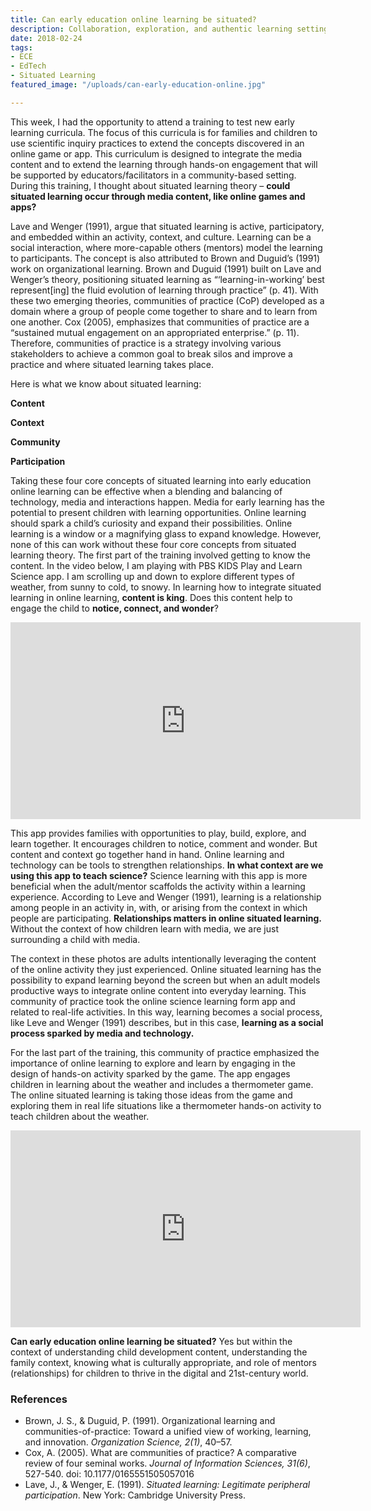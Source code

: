 ```yaml
---
title: Can early education online learning be situated?
description: Collaboration, exploration, and authentic learning settings
date: 2018-02-24
tags:
- ECE
- EdTech
- Situated Learning
featured_image: "/uploads/can-early-education-online.jpg"

---
```

This week, I had the opportunity to attend a training to test new early learning curricula. The focus of this curricula is for families and children to use scientific inquiry practices to extend the concepts discovered in an online game or app. This curriculum is designed to integrate the media content and to extend the learning through hands-on engagement that will be supported by educators/facilitators in a community-based setting. During this training, I thought about situated learning theory – **could situated learning occur through media content, like online games and apps?**

Lave and Wenger (1991), argue that situated learning is active, participatory, and embedded within an activity, context, and culture. Learning can be a social interaction, where more-capable others (mentors) model the learning to participants. The concept is also attributed to Brown and Duguid’s (1991) work on organizational learning. Brown and Duguid (1991) built on Lave and Wenger’s theory, positioning situated learning as “‘learning-in-working’ best represent\[ing\] the fluid evolution of learning through practice” (p. 41). With these two emerging theories, communities of practice (CoP) developed as a domain where a group of people come together to share and to learn from one another. Cox (2005), emphasizes that communities of practice are a “sustained mutual engagement on an appropriated enterprise.” (p. 11). Therefore, communities of practice is a strategy involving various stakeholders to achieve a common goal to break silos and improve a practice and where situated learning takes place.

Here is what we know about situated learning:

**Content**

**Context**

**Community**

**Participation**

Taking these four core concepts of situated learning into early education online learning can be effective when a blending and balancing of technology, media and interactions happen. Media for early learning has the potential to present children with learning opportunities. Online learning should spark a child’s curiosity and expand their possibilities. Online learning is a window or a magnifying glass to expand knowledge. However, none of this can work without these four core concepts from situated learning theory. The first part of the training involved getting to know the content. In the video below, I am playing with PBS KIDS Play and Learn Science app. I am scrolling up and down to explore different types of weather, from sunny to cold, to snowy. In learning how to integrate situated learning in online learning, **content is king**. Does this content help to engage the child to **notice, connect, and wonder**?

<iframe width="560" height="315" src="https://www.youtube-nocookie.com/embed/ZkWm9nTBFbo" frameborder="0" allow="accelerometer; autoplay; encrypted-media; gyroscope; picture-in-picture" allowfullscreen></iframe>

This app provides families with opportunities to play, build, explore, and learn together. It encourages children to notice, comment and wonder. But content and context go together hand in hand. Online learning and technology can be tools to strengthen relationships. **In what context are we using this app to teach science?** Science learning with this app is more beneficial when the adult/mentor scaffolds the activity within a learning experience. According to Leve and Wenger (1991), learning is a relationship among people in an activity in, with, or arising from the context in which people are participating. **Relationships matters in online situated learning.** Without the context of how children learn with media, we are just surrounding a child with media.

The context in these photos are adults intentionally leveraging the content of the online activity they just experienced. Online situated learning has the possibility to expand learning beyond the screen but when an adult models productive ways to integrate online content into everyday learning. This community of practice took the online science learning form app and related to real-life activities. In this way, learning becomes a social process, like Leve and Wenger (1991) describes, but in this case, **learning as a social process sparked by media and technology.**

For the last part of the training, this community of practice emphasized the importance of online learning to explore and learn by engaging in the design of hands-on activity sparked by the game. The app engages children in learning about the weather and includes a thermometer game. The online situated learning is taking those ideas from the game and exploring them in real life situations like a thermometer hands-on activity to teach children about the weather.

<iframe width="560" height="315" src="https://www.youtube-nocookie.com/embed/ZJ3Cu_M4cGM" frameborder="0" allow="accelerometer; autoplay; encrypted-media; gyroscope; picture-in-picture" allowfullscreen></iframe>

**Can early education online learning be situated?** Yes but within the context of understanding child development content, understanding the family context, knowing what is culturally appropriate, and role of mentors (relationships) for children to thrive in the digital and 21st-century world.

### References

* Brown, J. S., & Duguid, P. (1991). Organizational learning and communities-of-practice: Toward a unified view of working, learning, and innovation. _Organization Science, 2(1)_, 40–57.
* Cox, A. (2005). What are communities of practice? A comparative review of four seminal works. _Journal of Information Sciences, 31(6)_, 527-540. doi: 10.1177/0165551505057016
* Lave, J., & Wenger, E. (1991). _Situated learning: Legitimate peripheral participation_. New York: Cambridge University Press.